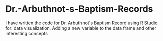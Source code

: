 # Dr.-Arbuthnot-s-Baptism-Records
I have written the code for Dr. Arbuthnot's Baptism Record using R Studio for: data visualization, Adding a new variable to the data frame and other interesting concepts
